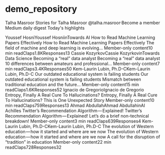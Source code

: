 # demo_repository

Talha Masroor
Stories for Talha Masroor
@talha.masroor·Become a member
Medium daily digest
Today's highlights

Youssef HosniYoussef HosniinTowards AI
How to Read Machine Learning Papers Effectively
How to Read Machine Learning Papers Effectively
The field of machine and deep learning is evolving…
Member-only content10 min readClaps1.8KResponses13
Cassie KozyrkovCassie KozyrkovinTowards Data Science
Becoming a “real” data analyst
Becoming a “real” data analyst
10 differences between amateurs and professional…
Member-only content7 min readClaps3.4KResponses50
Kem-Laurin Lubin, Ph.D-CKem-Laurin Lubin, Ph.D-C
Our outdated educational system is failing students
Our outdated educational system is failing students
Mismatch between traditional education and the future…
Member-only content15 min readClaps1.6KResponses52
Ignacio de GregorioIgnacio de Gregorio
Entropy, Finally A Real Cure To Hallucinations?
Entropy, Finally A Real Cure To Hallucinations?
This is One Unexpected Story
Member-only content10 min readClaps759Responses13
Ahmad AbdullahAhmad AbdullahinAI Achilles
Twitter’s Recommendation Algorithm — Explained!
Twitter’s Recommendation Algorithm — Explained!
Let’s do a brief non-technical breakdown!
Member-only content3 min readClaps639Responses4
Kem-Laurin Lubin, Ph.D-CKem-Laurin Lubin, Ph.D-C
The evolution of Western education — how it started and where are we now
The evolution of Western education — how it started and where are we now
A call for the disruption of “tradition” in education
Member-only content22 min readClaps728Responses32
